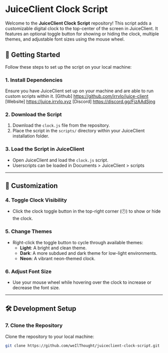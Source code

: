 # JuiceClient Clock Script

Welcome to the **JuiceClient Clock Script** repository! This script adds a customizable digital clock to the top-center of the screen in JuiceClient. It features an optional toggle button for showing or hiding the clock, multiple themes, and adjustable font sizes using the mouse wheel.

## 🚀 Getting Started

Follow these steps to set up the script on your local machine:

### 1. Install Dependencies

Ensure you have JuiceClient set up on your machine and are able to run custom scripts within it.
[Github] https://github.com/irrvlo/juice-client
[Website] https://juice.irrvlo.xyz
[Discord] https://discord.gg/FjzAAdSjng

### 2. Download the Script

1. Download the `clock.js` file from the repository.
2. Place the script in the `scripts/` directory within your JuiceClient installation folder.

### 3. Load the Script in JuiceClient

- Open JuiceClient and load the `clock.js` script.
- Userscripts can be loaded in Documents > JuiceClient > scripts

---

## 🔧 Customization

### 4. Toggle Clock Visibility

- Click the clock toggle button in the top-right corner (🕑) to show or hide the clock.

### 5. Change Themes

- Right-click the toggle button to cycle through available themes:
  - **Light**: A bright and clean theme.
  - **Dark**: A more subdued and dark theme for low-light environments.
  - **Neon**: A vibrant neon-themed clock.

### 6. Adjust Font Size

- Use your mouse wheel while hovering over the clock to increase or decrease the font size.

---

## 🛠️ Development Setup

### 7. Clone the Repository

Clone the repository to your local machine:

```bash
git clone https://github.com/weIlThought/juiceclient-clock-script.git
